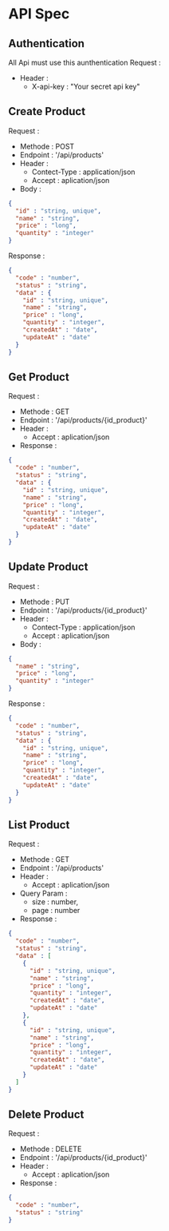 # API Spec

## Authentication 
All Api must use this aunthentication 
Request : 
 - Header : 
    - X-api-key  : "Your secret api key"


## Create Product
Request :
- Methode : POST
- Endpoint : '/api/products'
- Header :
    - Contect-Type : application/json
    - Accept : aplication/json
- Body :
```json
{
  "id" : "string, unique", 
  "name" : "string", 
  "price" : "long", 
  "quantity" : "integer"
}
```
Response :
```json
{
  "code" : "number", 
  "status" : "string", 
  "data" : {
    "id" : "string, unique",
    "name" : "string",
    "price" : "long",
    "quantity" : "integer", 
    "createdAt" : "date", 
    "updateAt" : "date"
  }
}
```

## Get Product
Request :
- Methode : GET
- Endpoint : '/api/products/{id_product}'
- Header :
    - Accept : aplication/json
- Response :
```json
{
  "code" : "number",
  "status" : "string",
  "data" : {
    "id" : "string, unique",
    "name" : "string",
    "price" : "long",
    "quantity" : "integer",
    "createdAt" : "date",
    "updateAt" : "date"
  }
}
```
## Update Product
Request :
- Methode : PUT
- Endpoint : '/api/products/{id_product}'
- Header :
    - Contect-Type : application/json
    - Accept : aplication/json
- Body :
```json
{
  "name" : "string", 
  "price" : "long", 
  "quantity" : "integer"
}
```
Response :
```json
{
  "code" : "number", 
  "status" : "string", 
  "data" : {
    "id" : "string, unique",
    "name" : "string",
    "price" : "long",
    "quantity" : "integer", 
    "createdAt" : "date", 
    "updateAt" : "date"
  }
}
```

## List Product
Request :
- Methode : GET
- Endpoint : '/api/products'
- Header :
    - Accept : aplication/json
- Query Param :
    - size : number,
    - page : number
- Response :
```json
{
  "code" : "number",
  "status" : "string",
  "data" : [
    {
      "id" : "string, unique",
      "name" : "string",
      "price" : "long",
      "quantity" : "integer",
      "createdAt" : "date",
      "updateAt" : "date"
    },
    {
      "id" : "string, unique",
      "name" : "string",
      "price" : "long",
      "quantity" : "integer",
      "createdAt" : "date",
      "updateAt" : "date"
    }
  ]
}
```

## Delete Product
Request :
- Methode : DELETE
- Endpoint : '/api/products/{id_product}'
- Header :
    - Accept : aplication/json
- Response :
```json
{
  "code" : "number",
  "status" : "string"
}
```